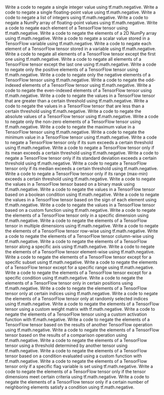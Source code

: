 Write a code to negate a single integer value using tf.math.negative.
Write a code to negate a single floating-point value using tf.math.negative.
Write a code to negate a list of integers using tf.math.negative.
Write a code to negate a NumPy array of floating-point values using tf.math.negative.
Write a code to negate each element of a TensorFlow tensor using tf.math.negative.
Write a code to negate the elements of a 2D NumPy array using tf.math.negative.
Write a code to negate a scalar value stored in a TensorFlow variable using tf.math.negative.
Write a code to negate each element of a TensorFlow tensor stored in a variable using tf.math.negative.
Write a code to negate all elements of a TensorFlow tensor except the first one using tf.math.negative.
Write a code to negate all elements of a TensorFlow tensor except the last one using tf.math.negative.
Write a code to negate only the positive elements of a TensorFlow tensor using tf.math.negative.
Write a code to negate only the negative elements of a TensorFlow tensor using tf.math.negative.
Write a code to negate the odd-indexed elements of a TensorFlow tensor using tf.math.negative.
Write a code to negate the even-indexed elements of a TensorFlow tensor using tf.math.negative.
Write a code to negate the values in a TensorFlow tensor that are greater than a certain threshold using tf.math.negative.
Write a code to negate the values in a TensorFlow tensor that are less than a certain threshold using tf.math.negative.
Write a code to negate the absolute values of a TensorFlow tensor using tf.math.negative.
Write a code to negate only the non-zero elements of a TensorFlow tensor using tf.math.negative.
Write a code to negate the maximum value in a TensorFlow tensor using tf.math.negative.
Write a code to negate the minimum value in a TensorFlow tensor using tf.math.negative.
Write a code to negate a TensorFlow tensor only if its sum exceeds a certain threshold using tf.math.negative.
Write a code to negate a TensorFlow tensor only if its mean exceeds a certain threshold using tf.math.negative.
Write a code to negate a TensorFlow tensor only if its standard deviation exceeds a certain threshold using tf.math.negative.
Write a code to negate a TensorFlow tensor only if its median exceeds a certain threshold using tf.math.negative.
Write a code to negate a TensorFlow tensor only if its range (max-min) exceeds a certain threshold using tf.math.negative.
Write a code to negate the values in a TensorFlow tensor based on a binary mask using tf.math.negative.
Write a code to negate the values in a TensorFlow tensor based on a boolean condition using tf.math.negative.
Write a code to negate the values in a TensorFlow tensor based on the sign of each element using tf.math.negative.
Write a code to negate the values in a TensorFlow tensor based on a custom function using tf.math.negative.
Write a code to negate the elements of a TensorFlow tensor only in a specific dimension using tf.math.negative.
Write a code to negate the elements of a TensorFlow tensor in multiple dimensions using tf.math.negative.
Write a code to negate the elements of a TensorFlow tensor row-wise using tf.math.negative.
Write a code to negate the elements of a TensorFlow tensor column-wise using tf.math.negative.
Write a code to negate the elements of a TensorFlow tensor along a specific axis using tf.math.negative.
Write a code to negate the elements of a TensorFlow tensor element-wise using tf.math.negative.
Write a code to negate the elements of a TensorFlow tensor except for a specific subset using tf.math.negative.
Write a code to negate the elements of a TensorFlow tensor except for a specific range using tf.math.negative.
Write a code to negate the elements of a TensorFlow tensor except for a specific condition using tf.math.negative.
Write a code to negate the elements of a TensorFlow tensor only in certain positions using tf.math.negative.
Write a code to negate the elements of a TensorFlow tensor only at certain indices using tf.math.negative.
Write a code to negate the elements of a TensorFlow tensor only at randomly selected indices using tf.math.negative.
Write a code to negate the elements of a TensorFlow tensor using a custom weight matrix with tf.math.negative.
Write a code to negate the elements of a TensorFlow tensor using a custom activation function with tf.math.negative.
Write a code to negate the elements of a TensorFlow tensor based on the results of another TensorFlow operation using tf.math.negative.
Write a code to negate the elements of a TensorFlow tensor based on the results of a comparison operation using tf.math.negative.
Write a code to negate the elements of a TensorFlow tensor using a threshold determined by another tensor using tf.math.negative.
Write a code to negate the elements of a TensorFlow tensor based on a condition evaluated using a custom function with tf.math.negative.
Write a code to negate the elements of a TensorFlow tensor only if a specific flag variable is set using tf.math.negative.
Write a code to negate the elements of a TensorFlow tensor only if the tensor dimensions meet certain criteria using tf.math.negative.
Write a code to negate the elements of a TensorFlow tensor only if a certain number of neighboring elements satisfy a condition using tf.math.negative.